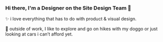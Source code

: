 ### Hi there, I'm a Designer on the Site Design Team 👋

✨ i love everything that has to do with product & visual design. 

👀 outside of work, I like to explore and go on hikes with my doggo or just looking at cars i can’t afford yet.
